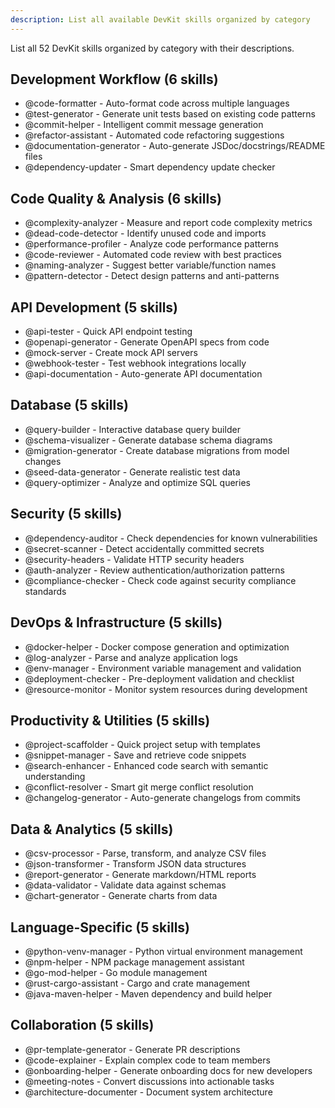 ```yaml
---
description: List all available DevKit skills organized by category
---
```


List all 52 DevKit skills organized by category with their descriptions.

## Development Workflow (6 skills)
- @code-formatter - Auto-format code across multiple languages
- @test-generator - Generate unit tests based on existing code patterns
- @commit-helper - Intelligent commit message generation
- @refactor-assistant - Automated code refactoring suggestions
- @documentation-generator - Auto-generate JSDoc/docstrings/README files
- @dependency-updater - Smart dependency update checker

## Code Quality & Analysis (6 skills)
- @complexity-analyzer - Measure and report code complexity metrics
- @dead-code-detector - Identify unused code and imports
- @performance-profiler - Analyze code performance patterns
- @code-reviewer - Automated code review with best practices
- @naming-analyzer - Suggest better variable/function names
- @pattern-detector - Detect design patterns and anti-patterns

## API Development (5 skills)
- @api-tester - Quick API endpoint testing
- @openapi-generator - Generate OpenAPI specs from code
- @mock-server - Create mock API servers
- @webhook-tester - Test webhook integrations locally
- @api-documentation - Auto-generate API documentation

## Database (5 skills)
- @query-builder - Interactive database query builder
- @schema-visualizer - Generate database schema diagrams
- @migration-generator - Create database migrations from model changes
- @seed-data-generator - Generate realistic test data
- @query-optimizer - Analyze and optimize SQL queries

## Security (5 skills)
- @dependency-auditor - Check dependencies for known vulnerabilities
- @secret-scanner - Detect accidentally committed secrets
- @security-headers - Validate HTTP security headers
- @auth-analyzer - Review authentication/authorization patterns
- @compliance-checker - Check code against security compliance standards

## DevOps & Infrastructure (5 skills)
- @docker-helper - Docker compose generation and optimization
- @log-analyzer - Parse and analyze application logs
- @env-manager - Environment variable management and validation
- @deployment-checker - Pre-deployment validation and checklist
- @resource-monitor - Monitor system resources during development

## Productivity & Utilities (5 skills)
- @project-scaffolder - Quick project setup with templates
- @snippet-manager - Save and retrieve code snippets
- @search-enhancer - Enhanced code search with semantic understanding
- @conflict-resolver - Smart git merge conflict resolution
- @changelog-generator - Auto-generate changelogs from commits

## Data & Analytics (5 skills)
- @csv-processor - Parse, transform, and analyze CSV files
- @json-transformer - Transform JSON data structures
- @report-generator - Generate markdown/HTML reports
- @data-validator - Validate data against schemas
- @chart-generator - Generate charts from data

## Language-Specific (5 skills)
- @python-venv-manager - Python virtual environment management
- @npm-helper - NPM package management assistant
- @go-mod-helper - Go module management
- @rust-cargo-assistant - Cargo and crate management
- @java-maven-helper - Maven dependency and build helper

## Collaboration (5 skills)
- @pr-template-generator - Generate PR descriptions
- @code-explainer - Explain complex code to team members
- @onboarding-helper - Generate onboarding docs for new developers
- @meeting-notes - Convert discussions into actionable tasks
- @architecture-documenter - Document system architecture
